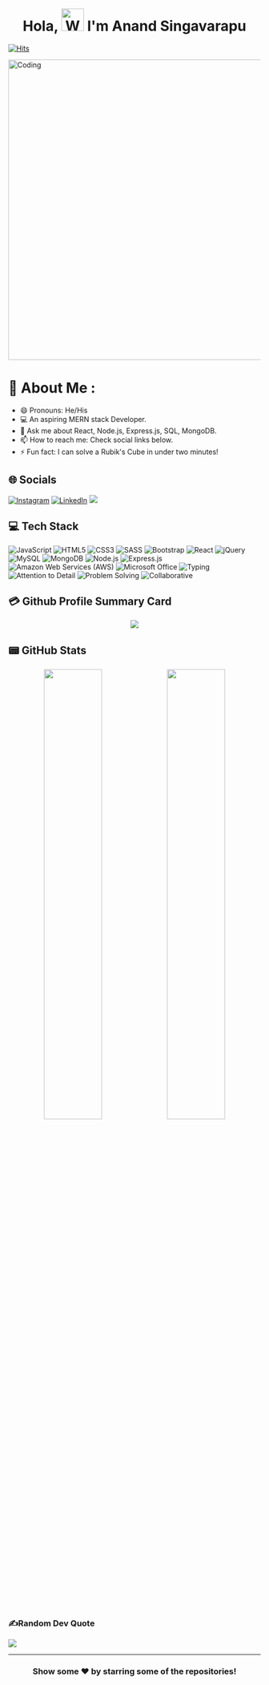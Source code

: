 <h1 align="center"> Hola, <img src="https://raw.githubusercontent.com/nixin72/nixin72/master/wave.gif" 
alt="Waving hand animated gif"
height="45"
width="45" /> I'm Anand Singavarapu </h1>

<a href="https://hits.sh/github.com/anand1796/"><img alt="Hits" src="https://hits.sh/github.com/anand1796.svg?label=PROFILE%VIEWS%&color=e51c1c"/></a>

<img align="center" alt="Coding" width="600" src="https://camo.githubusercontent.com/a6c792917f20519d382e1d73d6efde115c7d3b798cbf16f146ceab907c52eb4d/68747470733a2f2f7777772e616e696d616170702e636f6d2f626c6f672f77702d636f6e74656e742f75706c6f6164732f323032312f30372f64657369676e65726769662e676966" alt="gif">

# 💫 About Me :
- 😄 Pronouns: He/His
- 💻 An aspiring MERN stack Developer.
- 💬 Ask me about React, Node.js, Express.js, SQL, MongoDB.
- 📫 How to reach me: Check social links below.
- ⚡ Fun fact: I can solve a Rubik's Cube in under two minutes!

## 🌐 Socials
[![Instagram](https://img.shields.io/badge/Instagram-E4405F?style=for-the-badge&logo=instagram&logoColor=white)](https://www.instagram.com/_an_and_1/) [![LinkedIn](https://img.shields.io/badge/LinkedIn-0077B5?style=for-the-badge&logo=linkedin&logoColor=white)](https://www.linkedin.com/in/anand-sing/)
<a href="mailto:anand.sing.1796@gmail.com">
 <img src="https://img.shields.io/badge/Gmail-D14836?style=for-the-badge&logo=gmail&logoColor=white"/>
 </a>

## 💻 Tech Stack
![JavaScript](https://img.shields.io/badge/javascript-%23323330.svg?style=for-the-badge&logo=javascript&logoColor=%23F7DF1E) ![HTML5](https://img.shields.io/badge/HTML5-E34F26?style=for-the-badge&logo=html5&logoColor=white) ![CSS3](https://img.shields.io/badge/CSS3-1572B6?style=for-the-badge&logo=css3&logoColor=white) ![SASS](https://img.shields.io/badge/Sass-CC6699?style=for-the-badge&logo=sass&logoColor=white) ![Bootstrap](https://img.shields.io/badge/Bootstrap-563D7C?style=for-the-badge&logo=bootstrap&logoColor=white) ![React](https://img.shields.io/badge/react-%2320232a.svg?style=for-the-badge&logo=react&logoColor=%2361DAFB) ![jQuery](https://img.shields.io/badge/jQuery-0769AD?style=for-the-badge&logo=jquery&logoColor=white) ![MySQL](https://img.shields.io/badge/mysql-%2300f.svg?style=for-the-badge&logo=mysql&logoColor=white) ![MongoDB](https://img.shields.io/badge/MongoDB-%234ea94b.svg?style=for-the-badge&logo=mongodb&logoColor=white) ![Node.js](https://img.shields.io/badge/node.js-6DA55F?style=for-the-badge&logo=node.js&logoColor=white) ![Express.js](https://img.shields.io/badge/express.js-%23404d59.svg?style=for-the-badge&logo=express&logoColor=%2361DAFB) ![Amazon Web Services (AWS)](https://img.shields.io/badge/AWS-232F3E?style=for-the-badge&logo=amazonaws&logoColor=white) ![Microsoft Office](https://img.shields.io/badge/Microsoft_Office-D83B01?style=for-the-badge&logo=microsoft-office&logoColor=white) ![Typing](https://img.shields.io/badge/Typing-40%20wpm-green?style=for-the-badge) ![Attention to Detail](https://img.shields.io/badge/Attention%20to%20Detail-red?style=for-the-badge) ![Problem Solving](https://img.shields.io/badge/Problem%20Solving-blue?style=for-the-badge) ![Collaborative](https://img.shields.io/badge/Collaborative-yellow?style=for-the-badge)
  

## 💳 Github Profile Summary Card
<p align="center">
  <img src="https://github-profile-summary-cards.vercel.app/api/cards/profile-details?username=anand1796&theme=vue"/>
</p>

## 📟 GitHub Stats
<p align="center">
	<img width="48%" src="https://github-readme-stats.vercel.app/api?username=anand1796&show_icons=true&theme=vue" />
	<img width="48%" src="https://github-readme-streak-stats.herokuapp.com/?user=anand1796&theme=vue" />
</p>


### ✍️Random Dev Quote
![](https://quotes-github-readme.vercel.app/api?type=horizontal&theme=vue)

---
<div align="center">

### Show some ❤️ by starring some of the repositories!

</div>

